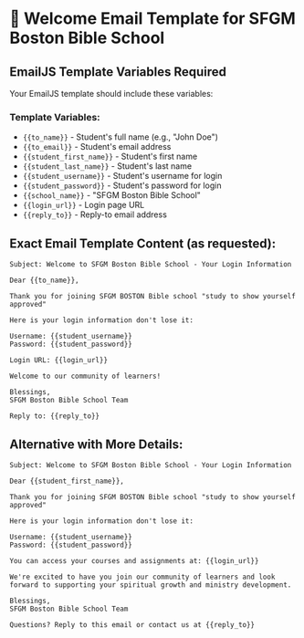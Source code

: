 # 📧 Welcome Email Template for SFGM Boston Bible School

## EmailJS Template Variables Required

Your EmailJS template should include these variables:

### Template Variables:
- `{{to_name}}` - Student's full name (e.g., "John Doe")
- `{{to_email}}` - Student's email address
- `{{student_first_name}}` - Student's first name
- `{{student_last_name}}` - Student's last name
- `{{student_username}}` - Student's username for login
- `{{student_password}}` - Student's password for login
- `{{school_name}}` - "SFGM Boston Bible School"
- `{{login_url}}` - Login page URL
- `{{reply_to}}` - Reply-to email address

## Exact Email Template Content (as requested):

```
Subject: Welcome to SFGM Boston Bible School - Your Login Information

Dear {{to_name}},

Thank you for joining SFGM BOSTON Bible school "study to show yourself approved"

Here is your login information don't lose it:

Username: {{student_username}}
Password: {{student_password}}

Login URL: {{login_url}}

Welcome to our community of learners!

Blessings,
SFGM Boston Bible School Team

Reply to: {{reply_to}}
```

## Alternative with More Details:

```
Subject: Welcome to SFGM Boston Bible School - Your Login Information

Dear {{student_first_name}},

Thank you for joining SFGM BOSTON Bible school "study to show yourself approved"

Here is your login information don't lose it:

Username: {{student_username}}
Password: {{student_password}}

You can access your courses and assignments at: {{login_url}}

We're excited to have you join our community of learners and look forward to supporting your spiritual growth and ministry development.

Blessings,
SFGM Boston Bible School Team

Questions? Reply to this email or contact us at {{reply_to}}
```
